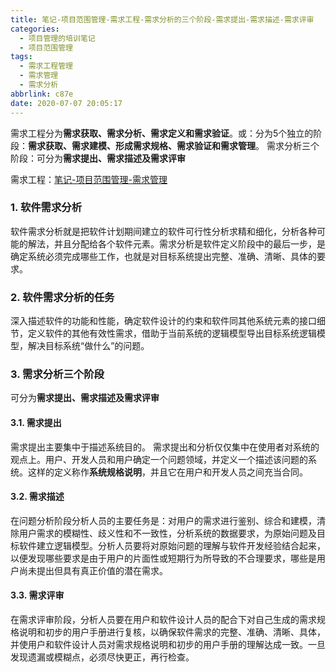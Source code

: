 ```yaml
---
title: 笔记-项目范围管理-需求工程-需求分析的三个阶段-需求提出-需求描述-需求评审
categories:
  - 项目管理的培训笔记
  - 项目范围管理
tags:
  - 需求工程管理
  - 需求管理
  - 需求分析
abbrlink: c87e
date: 2020-07-07 20:05:17
---
```


需求工程分为**需求获取、需求分析、需求定义和需求验证**。或：分为5个独立的阶段：**需求获取、需求建模、形成需求规格、需求验证和需求管理**。
需求分析三个阶段：可分为**需求提出、需求描述及需求评审**

需求工程：[笔记-项目范围管理-需求管理](https://www.zenwu.site/post/70eb.html)

<!-- more -->

### 1. 软件需求分析

软件需求分析就是把软件计划期间建立的软件可行性分析求精和细化，分析各种可能的解法，并且分配给各个软件元素。需求分析是软件定义阶段中的最后一步，是确定系统必须完成哪些工作，也就是对目标系统提出完整、准确、清晰、具体的要求。

### 2. 软件需求分析的任务

深入描述软件的功能和性能，确定软件设计的约束和软件同其他系统元素的接口细节，定义软件的其他有效性需求，借助于当前系统的逻辑模型导出目标系统逻辑模型，解决目标系统“做什么”的问题。

### 3. 需求分析三个阶段

可分为**需求提出、需求描述及需求评审**

#### 3.1. 需求提出

需求提出主要集中于描述系统目的。
需求提出和分析仅仅集中在使用者对系统的观点上。用户、开发人员和用户确定一个问题领域，并定义一个描述该问题的系统。这样的定义称作**系统规格说明**，并且它在用户和开发人员之间充当合同。

#### 3.2. 需求描述

在问题分析阶段分析人员的主要任务是：对用户的需求进行鉴别、综合和建模，清除用户需求的模糊性、歧义性和不一致性，分析系统的数据要求，为原始问题及目标软件建立逻辑模型。分析人员要将对原始问题的理解与软件开发经验结合起来，以便发现哪些要求是由于用户的片面性或短期行为所导致的不合理要求，哪些是用户尚未提出但具有真正价值的潜在需求。

#### 3.3. 需求评审

在需求评审阶段，分析人员要在用户和软件设计人员的配合下对自己生成的需求规格说明和初步的用户手册进行复核，以确保软件需求的完整、准确、清晰、具体，并使用户和软件设计人员对需求规格说明和初步的用户手册的理解达成一致。一旦发现遗漏或模糊点，必须尽快更正，再行检查。
